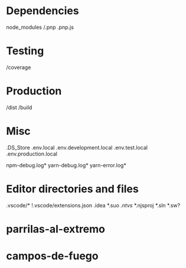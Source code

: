 # Dependencies
node_modules
/.pnp
.pnp.js

# Testing
/coverage

# Production
/dist
/build

# Misc
.DS_Store
.env.local
.env.development.local
.env.test.local
.env.production.local

npm-debug.log*
yarn-debug.log*
yarn-error.log*

# Editor directories and files
.vscode/*
!.vscode/extensions.json
.idea
*.suo
*.ntvs*
*.njsproj
*.sln
*.sw?
# parrilas-al-extremo
# campos-de-fuego
